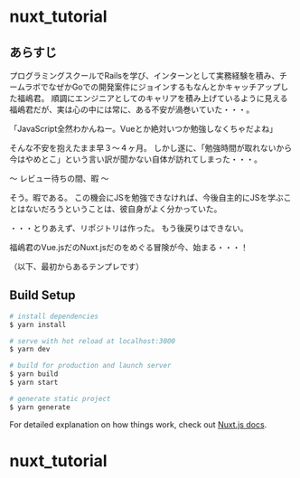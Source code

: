 # nuxt_tutorial

## あらすじ

プログラミングスクールでRailsを学び、インターンとして実務経験を積み、チームラボでなぜかGoでの開発案件にジョインするもなんとかキャッチアップした福嶋君。
順調にエンジニアとしてのキャリアを積み上げているように見える福嶋君だが、実は心の中には常に、ある不安が渦巻いていた・・・。

「JavaScript全然わかんねー。Vueとか絶対いつか勉強しなくちゃだよね」

そんな不安を抱えたまま早３〜４ヶ月。
しかし遂に、「勉強時間が取れないから今はやめとこ」という言い訳が聞かない自体が訪れてしまった・・・。

〜 レビュー待ちの間、暇 〜

そう。暇である。
この機会にJSを勉強できなければ、今後自主的にJSを学ぶことはないだろうということは、彼自身がよく分かっていた。

・・・とりあえず、リポジトリは作った。
もう後戻りはできない。

福嶋君のVue.jsだのNuxt.jsだのをめぐる冒険が今、始まる・・・！

（以下、最初からあるテンプレです）

## Build Setup

``` bash
# install dependencies
$ yarn install

# serve with hot reload at localhost:3000
$ yarn dev

# build for production and launch server
$ yarn build
$ yarn start

# generate static project
$ yarn generate
```

For detailed explanation on how things work, check out [Nuxt.js docs](https://nuxtjs.org).
# nuxt_tutorial
